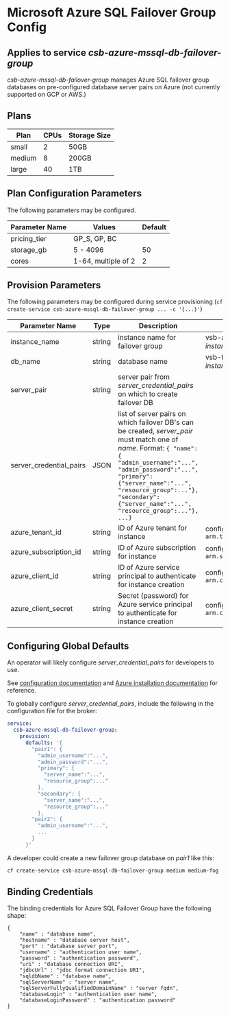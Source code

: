 # Microsoft Azure SQL Failover Group Config

## Applies to service *csb-azure-mssql-db-failover-group*

*csb-azure-mssql-db-failover-group* manages Azure SQL failover group databases on pre-configured database server pairs on Azure (not currently supported on GCP or AWS.)

## Plans

| Plan       | CPUs | Storage Size |
|------------|------|--------------|
|small       | 2    | 50GB         |
|medium      | 8    | 200GB        |
|large       | 40   | 1TB          |

## Plan Configuration Parameters

The following parameters may be configured.

| Parameter Name | Values           | Default |
|-------------|---------------------|---------|
| pricing_tier| GP_S, GP, BC        |         |
| storage_gb  | 5 - 4096            | 50      |
| cores       | 1-64, multiple of 2 | 2       |

## Provision Parameters

The following parameters may be configured during service provisioning (`cf create-service csb-azure-mssql-db-failover-group ... -c '{...}'`)

| Parameter Name | Type | Description | Default |
|----------------|------|-------------|---------|
| instance_name | string | instance name for failover group | vsb-azsql-fog-*instance_id* |
| db_name | string | database name | vsb-fog-db-*instance_id* |
| server_pair | string | server pair from *server_credential_pairs* on which to create failover DB | |
| server_credential_pairs | JSON | list of server pairs on which failover DB's can be created, *server_pair* must match one of *name*. Format: `{ "name": { "admin_username":"...", "admin_password":"...", "primary":{"server_name":"...", "resource_group":..."}, "secondary":{"server_name":"...", "resource_group":..."}, ...}`| |
| azure_tenant_id | string | ID of Azure tenant for instance | config file value `arm.tenant_id` |
| azure_subscription_id | string | ID of Azure subscription for instance | config file value `arm.subscription_id` |
| azure_client_id | string | ID of Azure service principal to authenticate for instance creation | config file value `arm.client_id` |
| azure_client_secret | string | Secret (password) for Azure service principal to authenticate for instance creation | config file value `arm.client_secret` |

## Configuring Global Defaults

An operator will likely configure *server_credential_pairs* for developers to use.

See [configuration documentation](./configuration.md) and [Azure installation documentation](azure-installation.md) for reference.

To globally configure *server_credential_pairs*, include the following in the configuration file for the broker:

```yaml
service:
  csb-azure-mssql-db-failover-group:
    provision:
      defaults: '{ 
        "pair1": { 
          "admin_username":"...", 
          "admin_password":"...", 
          "primary": {
            "server_name":"...", 
            "resource_group":..."
          }, 
          "secondary": {
            "server_name":"...", 
            "resource_group":..."
          },
        "pair2": {
          "admin_username":"...",
          ...
        }
      }' 
```

A developer could create a new failover group database on *pair1* like this:
```bash
cf create-service csb-azure-mssql-db-failover-group medium medium-fog -c '{"server_pair":"pair1"}'
```

## Binding Credentials

The binding credentials for Azure SQL Failover Group have the following shape:

```
{
    "name" : "database name",
    "hostname" : "database server host",
    "port" : "database server port",
    "username" : "authentication user name",
    "password" : "authentication password",
    "uri" : "database connection URI",
    "jdbcUrl" : "jdbc format connection URI",
    "sqldbName" : "database name",
    "sqlServerName" : "server name",
    "sqlServerFullyQualifiedDomainName" : "server fqdn",
    "databaseLogin" : "authentication user name",
    "databaseLoginPassword" : "authentication password"
}
```
